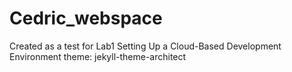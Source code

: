 # Cedric_webspace
Created as a test for Lab1  Setting Up a Cloud-Based Development Environment
theme: jekyll-theme-architect
